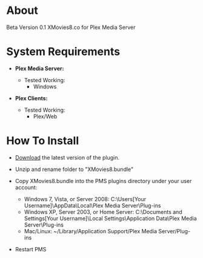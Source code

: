 About
=====

Beta Version 0.1
XMovies8.co for Plex Media Server

System Requirements
===================

- **Plex Media Server:**
	
	- Tested Working:
		- Windows

- **Plex Clients:**

	- Tested Working:
		- Plex/Web


How To Install
==============

- [Download](https://github.com/jwsolve/XMovies8.bundle/archive/master.zip) the latest version of the plugin.

- Unzip and rename folder to "XMovies8.bundle"

- Copy XMovies8.bundle into the PMS plugins directory under your user account:
	- Windows 7, Vista, or Server 2008: C:\Users[Your Username]\AppData\Local\Plex Media Server\Plug-ins
	- Windows XP, Server 2003, or Home Server: C:\Documents and Settings[Your Username]\Local Settings\Application Data\Plex Media Server\Plug-ins
	- Mac/Linux: ~/Library/Application Support/Plex Media Server/Plug-ins

- Restart PMS
